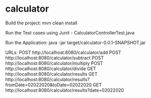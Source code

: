 # calculator


Build the project:
mvn clean install

Run the Test cases using Junit - CalculatorControllerTest.java 

Run the Application: 
java -jar target/calculator-0.0.1-SNAPSHOT.jar


URLs: 
POST http://localhost:8080/calculator/add
POST http://localhost:8080/calculator/subtract
POST http://localhost:8080/calculator/multiply
POST http://localhost:8080/calculator/divide
GET http://localhost:8080/calculator/results
GET http://localhost:8080/calculator/results?fromDate=02022020&toDate=02022020
GET http://localhost:8080/calculator/results?date=02022020


